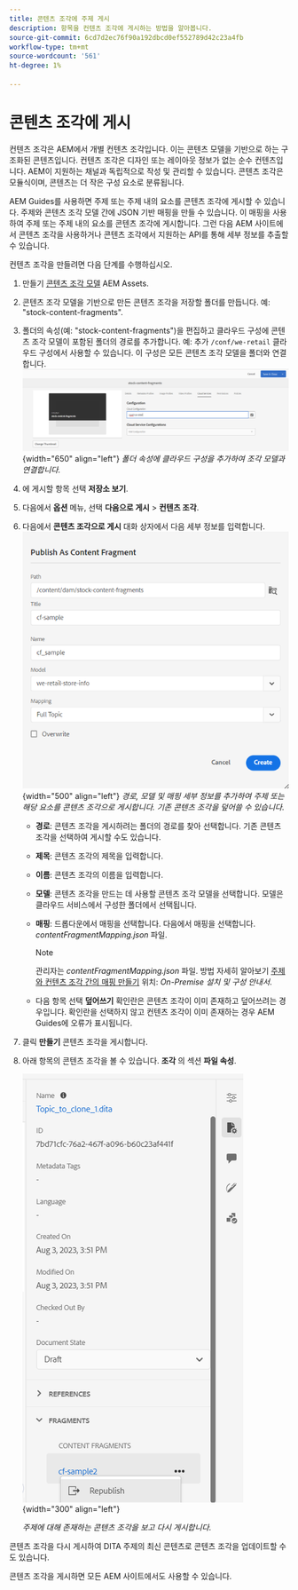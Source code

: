 ```yaml
---
title: 콘텐츠 조각에 주제 게시
description: 항목을 컨텐츠 조각에 게시하는 방법을 알아봅니다.
source-git-commit: 6cd7d2ec76f90a192dbcd0ef552789d42c23a4fb
workflow-type: tm+mt
source-wordcount: '561'
ht-degree: 1%

---
```



# 콘텐츠 조각에 게시

컨텐츠 조각은 AEM에서 개별 컨텐츠 조각입니다. 이는 콘텐츠 모델을 기반으로 하는 구조화된 콘텐츠입니다. 컨텐츠 조각은 디자인 또는 레이아웃 정보가 없는 순수 컨텐츠입니다. AEM이 지원하는 채널과 독립적으로 작성 및 관리할 수 있습니다. 콘텐츠 조각은 모듈식이며, 콘텐츠는 더 작은 구성 요소로 분류됩니다.

AEM Guides를 사용하면 주제 또는 주제 내의 요소를 콘텐츠 조각에 게시할 수 있습니다. 주제와 콘텐츠 조각 모델 간에 JSON 기반 매핑을 만들 수 있습니다. 이 매핑을 사용하여 주제 또는 주제 내의 요소를 콘텐츠 조각에 게시합니다. 그런 다음 AEM 사이트에서 콘텐츠 조각을 사용하거나 콘텐츠 조각에서 지원하는 API를 통해 세부 정보를 추출할 수 있습니다.


컨텐츠 조각을 만들려면 다음 단계를 수행하십시오.

1. 만들기 [콘텐츠 조각 모델](https://experienceleague.adobe.com/docs/experience-manager-65/assets/content-fragments/content-fragments-models.html?lang=ko) AEM Assets.
1. 콘텐츠 조각 모델을 기반으로 만든 콘텐츠 조각을 저장할 폴더를 만듭니다. 예: &quot;stock-content-fragments&quot;.
1. 폴더의 속성(예: &quot;stock-content-fragments&quot;)을 편집하고 클라우드 구성에 콘텐츠 조각 모델이 포함된 폴더의 경로를 추가합니다.
예: 추가 `/conf/we-retail` 클라우드 구성에서 사용할 수 있습니다. 이 구성은 모든 콘텐츠 조각 모델을 폴더와 연결합니다.\
   ![폴더 속성에 클라우드 구성 세부 사항 추가](images/fragment-folder-cloud-configuration.png){width="650" align="left"}
   *폴더 속성에 클라우드 구성을 추가하여 조각 모델과 연결합니다.*
1. 에 게시할 항목 선택 **저장소 보기**.
1. 다음에서 **옵션** 메뉴, 선택 **다음으로 게시** > **컨텐츠 조각**.
1. 다음에서 **콘텐츠 조각으로 게시** 대화 상자에서 다음 세부 정보를 입력합니다.
   ![콘텐츠 조각으로 게시 대화 상자에서 조각 모델 및 매핑 세부 정보 추가](images/content-fragment-publish.png){width="500" align="left"}
   *경로, 모델 및 매핑 세부 정보를 추가하여 주제 또는 해당 요소를 콘텐츠 조각으로 게시합니다. 기존 콘텐츠 조각을 덮어쓸 수 있습니다.*

   * **경로**: 콘텐츠 조각을 게시하려는 폴더의 경로를 찾아 선택합니다. 기존 콘텐츠 조각을 선택하여 게시할 수도 있습니다.
   * **제목**: 콘텐츠 조각의 제목을 입력합니다.
   * **이름**: 콘텐츠 조각의 이름을 입력합니다.
   * **모델**: 콘텐츠 조각을 만드는 데 사용할 콘텐츠 조각 모델을 선택합니다. 모델은 클라우드 서비스에서 구성한 폴더에서 선택됩니다.
   * **매핑**: 드롭다운에서 매핑을 선택합니다. 다음에서 매핑을 선택합니다. *contentFragmentMapping.json* 파일.

     >[!NOTE]
     >
     >관리자는 *contentFragmentMapping.json* 파일.  방법 자세히 알아보기 [주제와 컨텐츠 조각 간의 매핑 만들기](../install-guide/conf-content-fragment-mapping.md) 위치: *On-Premise 설치 및 구성 안내서*.


   * 다음 항목 선택 **덮어쓰기** 확인란은 콘텐츠 조각이 이미 존재하고 덮어쓰려는 경우입니다. 확인란을 선택하지 않고 컨텐츠 조각이 이미 존재하는 경우 AEM Guides에 오류가 표시됩니다.
1. 클릭 **만들기** 콘텐츠 조각을 게시합니다.
1. 아래 항목의 콘텐츠 조각을 볼 수 있습니다. **조각** 의 섹션 **파일 속성**.

   ![주제에 대한 콘텐츠 조각 보기](images/topic-content-fragments.png){width="300" align="left"}

   *주제에 대해 존재하는 콘텐츠 조각을 보고 다시 게시합니다.*

콘텐츠 조각을 다시 게시하여 DITA 주제의 최신 콘텐츠로 콘텐츠 조각을 업데이트할 수도 있습니다.



콘텐츠 조각을 게시하면 모든 AEM 사이트에서도 사용할 수 있습니다.

